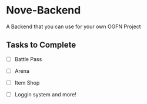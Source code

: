# Nove-Backend
A Backend that you can use for your own OGFN Project

## Tasks to Complete

- [ ] Battle Pass
- [ ] Arena
- [ ] Item Shop
- [ ] Loggin system
and more!


